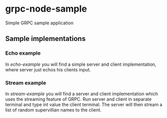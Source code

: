 # grpc-node-sample
Simple GRPC sample application

## Sample implementations

### Echo example
In _echo-example_ you will find a simple server and client implementation, where server just echos his clients input.

### Stream example
In _stream-example_ you will find a server and client implementation which uses the streaming feature of GRPC. Run server and client in separate terminal and type int value the client terminal. The server will then stream a list of random supervillian names to the client.
